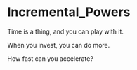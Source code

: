 
# Incremental_Powers

Time is a thing, and you can play with it.

When you invest, you can do more.

How fast can you accelerate?
